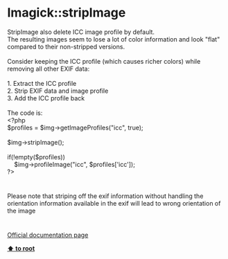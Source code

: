 # Imagick::stripImage




<div class="phpcode"><span class="html">
StripImage also delete ICC image profile by default.<br>The resulting images seem to lose a lot of color information and look &quot;flat&quot; compared to their non-stripped versions.<br><br>Consider keeping the ICC profile (which causes richer colors) while removing all other EXIF data:<br><br>1. Extract the ICC profile<br>2. Strip EXIF data and image profile<br>3. Add the ICC profile back<br><br>The code is:<br><span class="default">&lt;?php<br>$profiles </span><span class="keyword">= </span><span class="default">$img</span><span class="keyword">-&gt;</span><span class="default">getImageProfiles</span><span class="keyword">(</span><span class="string">&quot;icc&quot;</span><span class="keyword">, </span><span class="default">true</span><span class="keyword">);<br><br></span><span class="default">$img</span><span class="keyword">-&gt;</span><span class="default">stripImage</span><span class="keyword">();<br><br>if(!empty(</span><span class="default">$profiles</span><span class="keyword">))<br>&#xA0; &#xA0; </span><span class="default">$img</span><span class="keyword">-&gt;</span><span class="default">profileImage</span><span class="keyword">(</span><span class="string">&quot;icc&quot;</span><span class="keyword">, </span><span class="default">$profiles</span><span class="keyword">[</span><span class="string">&apos;icc&apos;</span><span class="keyword">]);<br></span><span class="default">?&gt;</span>
</span>
</div>
  

#


<div class="phpcode"><span class="html">
Please note that striping off the exif information without handling the orientation information available in the exif will lead to wrong orientation of the image</span>
</div>
  

#

[Official documentation page](https://www.php.net/manual/en/imagick.stripimage.php)

**[⬆ to root](/)**